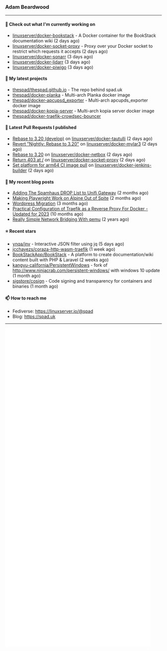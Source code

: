 ### Adam Beardwood
---
#### 👷 Check out what I'm currently working on

- [linuxserver/docker-bookstack](https://github.com/linuxserver/docker-bookstack) - A Docker container for the BookStack documentation wiki (2 days ago)
- [linuxserver/docker-socket-proxy](https://github.com/linuxserver/docker-socket-proxy) - Proxy over your Docker socket to restrict which requests it accepts (2 days ago)
- [linuxserver/docker-sonarr](https://github.com/linuxserver/docker-sonarr) (3 days ago)
- [linuxserver/docker-lidarr](https://github.com/linuxserver/docker-lidarr) (3 days ago)
- [linuxserver/docker-piwigo](https://github.com/linuxserver/docker-piwigo) (3 days ago)

#### 🌱 My latest projects

- [thespad/thespad.github.io](https://github.com/thespad/thespad.github.io) - The repo behind spad.uk
- [thespad/docker-planka](https://github.com/thespad/docker-planka) - Multi-arch Planka docker image
- [thespad/docker-apcupsd_exporter](https://github.com/thespad/docker-apcupsd_exporter) - Multi-arch apcupds_exporter docker image
- [thespad/docker-kopia-server](https://github.com/thespad/docker-kopia-server) - Multi-arch kopia server docker image 
- [thespad/docker-traefik-crowdsec-bouncer](https://github.com/thespad/docker-traefik-crowdsec-bouncer)

#### 🔨 Latest Pull Requests I published

- [Rebase to 3.20 (develop)](https://github.com/linuxserver/docker-tautulli/pull/127) on [linuxserver/docker-tautulli](https://github.com/linuxserver/docker-tautulli) (2 days ago)
- [Revert &#34;Nightly: Rebase to 3.20&#34;](https://github.com/linuxserver/docker-mylar3/pull/45) on [linuxserver/docker-mylar3](https://github.com/linuxserver/docker-mylar3) (2 days ago)
- [Rebase to 3.20](https://github.com/linuxserver/docker-netbox/pull/58) on [linuxserver/docker-netbox](https://github.com/linuxserver/docker-netbox) (2 days ago)
- [Return 403 at /](https://github.com/linuxserver/docker-socket-proxy/pull/9) on [linuxserver/docker-socket-proxy](https://github.com/linuxserver/docker-socket-proxy) (2 days ago)
- [Set platform for arm64 CI image pull](https://github.com/linuxserver/docker-jenkins-builder/pull/260) on [linuxserver/docker-jenkins-builder](https://github.com/linuxserver/docker-jenkins-builder) (2 days ago)

#### 📜 My recent blog posts

- [Adding The Spamhaus DROP List to Unifi Gateway](https://www.spad.uk/posts/adding-spamhaus-drop-list-to-unifi-gateway/) (2 months ago)
- [Making Playwright Work on Alpine Out of Spite](https://www.spad.uk/posts/making-playwright-work-on-alpine-out-of-spite/) (2 months ago)
- [Wordpress Migration](https://www.spad.uk/posts/wordpress-migration/) (3 months ago)
- [Practical Configuration of Traefik as a Reverse Proxy For Docker - Updated for 2023](https://www.spad.uk/posts/practical-configuration-of-traefik-as-a-reverse-proxy-for-docker-updated-for-2023/) (10 months ago)
- [Really Simple Network Bridging With qemu](https://www.spad.uk/posts/really-simple-network-bridging-with-qemu/) (2 years ago)

#### ⭐ Recent stars

- [ynqa/jnv](https://github.com/ynqa/jnv) - Interactive JSON filter using jq (5 days ago)
- [jcchavezs/coraza-http-wasm-traefik](https://github.com/jcchavezs/coraza-http-wasm-traefik) (1 week ago)
- [BookStackApp/BookStack](https://github.com/BookStackApp/BookStack) - A platform to create documentation/wiki content built with PHP &amp; Laravel (2 weeks ago)
- [kangyu-california/PersistentWindows](https://github.com/kangyu-california/PersistentWindows) - fork of http://www.ninjacrab.com/persistent-windows/ with windows 10 update (1 month ago)
- [sigstore/cosign](https://github.com/sigstore/cosign) - Code signing and transparency for containers and binaries (1 month ago)

#### 📫 How to reach me
- Fediverse: https://linuxserver.io/@spad
- Blog: https://spad.uk
---
<img src="https://raw.githubusercontent.com/thespad/thespad/main/github-metrics.svg">
